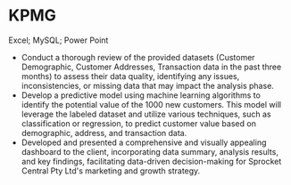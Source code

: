 # KPMG
Excel; MySQL; Power Point

- Conduct a thorough review of the provided datasets (Customer Demographic, Customer Addresses, Transaction data in the past three months) to assess their data quality, identifying any issues, inconsistencies, or missing data that may impact the analysis phase.
- Develop a predictive model using machine learning algorithms to identify the potential value of the 1000 new customers. This model will leverage the labeled dataset and utilize various techniques, such as classification or regression, to predict customer value based on demographic, address, and transaction data.
- Developed and presented a comprehensive and visually appealing dashboard to the client, incorporating data summary, analysis results, and key findings, facilitating data-driven decision-making for Sprocket Central Pty Ltd's marketing and growth strategy.
